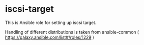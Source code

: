 iscsi-target
============

This is Ansible role for setting up iscsi target.

Handling of different distributions is taken from ansible-common 
( https://galaxy.ansible.com/list#/roles/1229 )
